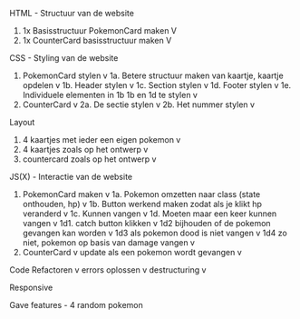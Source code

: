 HTML - Structuur van de website
1. 1x Basisstructuur PokemonCard maken V
2. 1x CounterCard basisstructuur maken V

CSS - Styling van de website
1. PokemonCard stylen v
1a. Betere structuur maken van kaartje, kaartje opdelen v
1b. Header stylen v
1c. Section stylen v
1d. Footer stylen v
1e. Individuele elementen in 1b 1b en 1d te stylen v
2. CounterCard v
2a. De sectie stylen v
2b. Het nummer stylen v

Layout
1. 4 kaartjes met ieder een eigen pokemon v
2. 4 kaartjes zoals op het ontwerp v
3. countercard zoals op het ontwerp v

JS(X) - Interactie van de website
1. PokemonCard maken v
1a. Pokemon omzetten naar class (state onthouden, hp) v
1b. Button werkend maken zodat als je klikt hp veranderd v
1c. Kunnen vangen v
1d. Moeten maar een keer kunnen vangen v
1d1. catch button klikken v
1d2 bijhouden of de pokemon gevangen kan worden v
1d3 als pokemon dood is niet vangen v
1d4 zo niet, pokemon op basis van damage vangen v
2. CounterCard v
update als een pokemon wordt gevangen v

Code Refactoren v
errors oplossen v
destructuring v

Responsive

Gave features -
4 random pokemon
